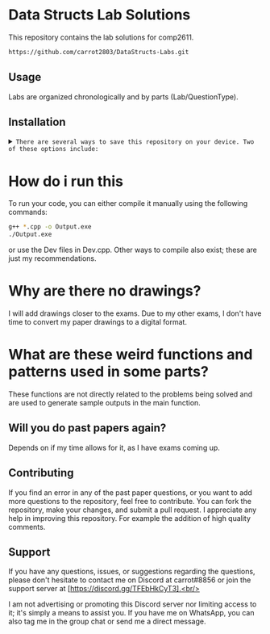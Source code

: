 # Data Structs Lab Solutions

This repository contains the lab solutions for comp2611.

```sh
https://github.com/carrot2803/DataStructs-Labs.git
```

## Usage

Labs are organized chronologically and by parts (Lab/QuestionType).

## Installation

<details>
<summary>
  <code>There are several ways to save this repository on your device. Two of these options include:</code>
</summary>

-   [Downloading repository as ZIP](https://github.com/carrot2803/DataStructs-Labs/archive/refs/heads/master.zip)
-   Running the following command in a terminal, provided the [GitHub CLI](https://cli.github.com/) has been previously installed:

```sh
git clone https://github.com/carrot2803/DataStructs-Labs.git
```

</details>

# How do i run this

To run your code, you can either compile it manually using the following commands:
```sh
g++ *.cpp -o Output.exe
./Output.exe
```

or use the Dev files in Dev.cpp. Other ways to compile also exist; these are just my recommendations.

# Why are there no drawings?

I will add drawings closer to the exams. Due to my other exams, I don't have time to convert my paper drawings to a digital format.

# What are these weird functions and patterns used in some parts?

These functions are not directly related to the problems being solved and are used to generate sample outputs in the main function.

## Will you do past papers again?

Depends on if my time allows for it, as I have exams coming up.

## Contributing

If you find an error in any of the past paper questions, or you want to add more questions to the repository, feel free to contribute. You can fork the repository, make your changes, and submit a pull request. I appreciate any help in improving this repository. For example the addition of high quality comments.

## Support

If you have any questions, issues, or suggestions regarding the questions, please don't hesitate to contact me on Discord at carrot#8856 or join the support server at [https://discord.gg/TFEbHkCyT3].<br/>

I am not advertising or promoting this Discord server nor limiting access to it; it's simply a means to assist you. If you have me on WhatsApp, you can also tag me in the group chat or send me a direct message.
